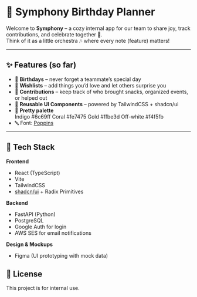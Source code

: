 # 🎻 Symphony Birthday Planner

Welcome to **Symphony** – a cozy internal app for our team to share joy, track contributions, and celebrate together 💜.  
Think of it as a little orchestra 🎶 where every note (feature) matters!  

---

## ✨ Features (so far)
- 🎂 **Birthdays** – never forget a teammate’s special day  
- 🎁 **Wishlists** – add things you’d love and let others surprise you  
- 🌟 **Contributions** – keep track of who brought snacks, organized events, or helped out  
- 🧩 **Reusable UI Components** – powered by TailwindCSS + shadcn/ui  
- 🎨 **Pretty palette**  
      Indigo #6c69ff
      Coral #fe7475
      Gold #ffbe3d
      Off-white #f4f5fb
- 🔤 Font: [Poppins](https://fonts.google.com/specimen/Poppins)  

---

## 🚀 Tech Stack

**Frontend**
- React (TypeScript)
- Vite
- TailwindCSS
- [shadcn/ui](https://ui.shadcn.com) + Radix Primitives

**Backend**
- FastAPI (Python)
- PostgreSQL
- Google Auth for login
- AWS SES for email notifications

**Design & Mockups**
- Figma (UI prototyping with mock data)


## 📜 License
This project is for internal use.
